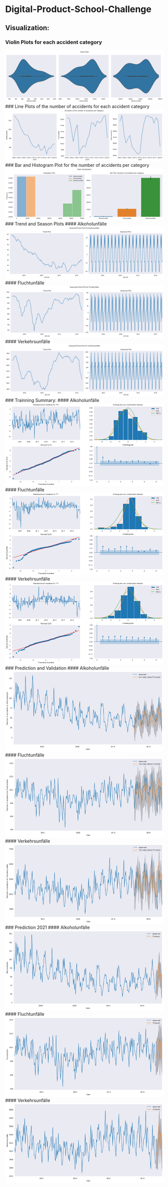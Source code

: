 # Digital-Product-School-Challenge

## Visualization:

### Violin Plots for each accident category
<img src="./images/violin-plots.png"/>
<br>
### Line Plots of the number of accidents for each accident category 
<img src="./images/line-plots.png"/>
<br>
### Bar and Histogram Plot for the number of accidents per category
<img src="./images/bar-hist-plot.png"/>
<br>
### Trend and Season Plots
#### Alkoholunfälle
<img src="./images/trend-seasonal-al.png"/>
<br>
#### Fluchtunfälle
<img src="./images/trend-seasonal-fl.png"/>
<br>
#### Verkehrsunfälle
<img src="./images/trend-seasonal-ve.png"/>
<br>
### Trainning Summary:
#### Alkoholunfälle
<img src="./images/training-summary-al.png"/>
<br>
#### Fluchtunfälle
<img src="./images/training-summary-fl.png"/>
<br>
#### Verkehrsunfälle
<img src="./images/training-summary-ve.png"/>
<br>
### Prediction and Validation
#### Alkoholunfälle
<img src="./images/valid-al.png"/>
<br>
#### Fluchtunfälle
<img src="./images/valid-fl.png"/>
<br>
#### Verkehrsunfälle
<img src="./images/valid-ve.png"/>
<br>
### Prediction 2021
#### Alkoholunfälle
<img src="./images/prediction-al.png"/>
<br>
#### Fluchtunfälle
<img src="./images/prediction-fl.png"/>
<br>
#### Verkehrsunfälle
<img src="./images/prediction-ve.png"/>
<br>